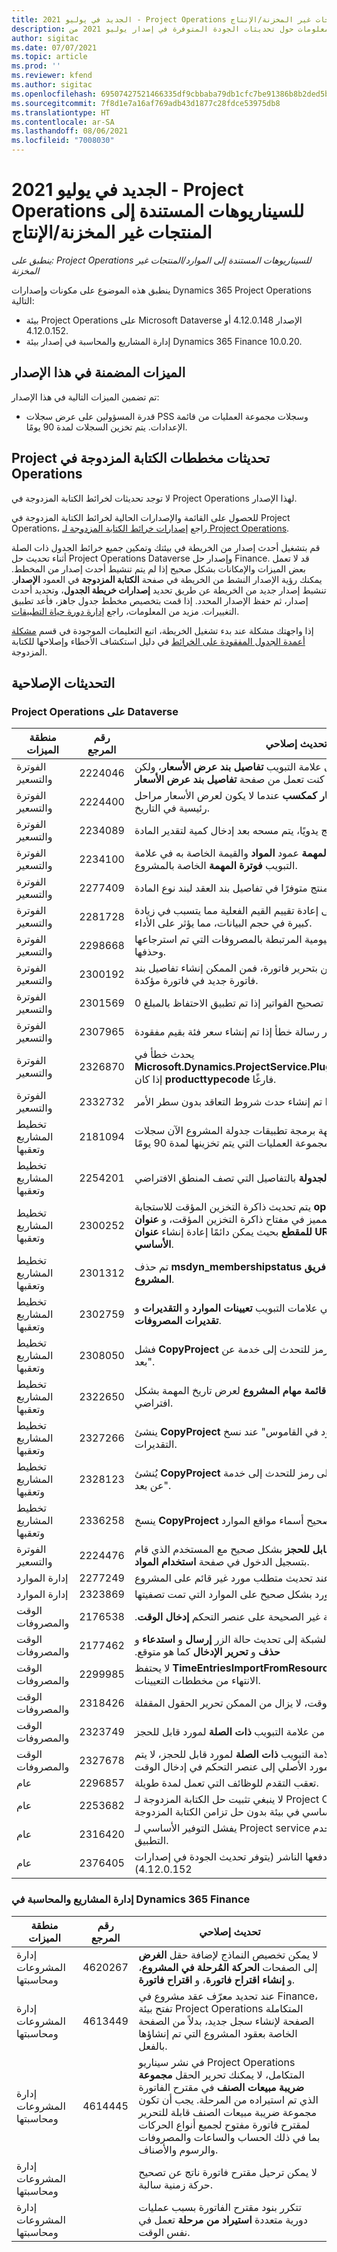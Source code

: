 ```yaml
---
title: الجديد في يوليو 2021 - Project Operations للسيناريوهات المستندة إلى المنتجات غير المخزنة/الإنتاج
description: يوفر هذا الموضوع معلومات حول تحديثات الجودة المتوفرة في إصدار يوليو 2021 من Project Operations للسيناريوهات المستندة إلى المنتجات غير المخزنة/الموارد.
author: sigitac
ms.date: 07/07/2021
ms.topic: article
ms.prod: ''
ms.reviewer: kfend
ms.author: sigitac
ms.openlocfilehash: 69507427521466335df9cbbaba79db1cfc7be91386b8b2ded5b1c384555946ee
ms.sourcegitcommit: 7f8d1e7a16af769adb43d1877c28fdce53975db8
ms.translationtype: HT
ms.contentlocale: ar-SA
ms.lasthandoff: 08/06/2021
ms.locfileid: "7008030"
---
```

# <a name="whats-new-july-2021---project-operations-for-resourcenon-stocked-based-scenarios"></a>الجديد في يوليو 2021 - Project Operations للسيناريوهات المستندة إلى المنتجات غير المخزنة/الإنتاج

*ينطبق على: Project Operations للسيناريوهات المستندة إلى الموارد/المنتجات غير المخزنة‬*

ينطبق هذه الموضوع على مكونات وإصدارات Dynamics 365 Project Operations التالية:

   - بيئة Project Operations على Microsoft Dataverse الإصدار 4.12.0.148 أو 4.12.0.152.
   - إدارة المشاريع والمحاسبة في إصدار بيئة Dynamics 365 Finance  10.0.20.

## <a name="features-included-in-this-release"></a>الميزات المضمنة في هذا الإصدار

تم تضمين الميزات التالية في هذا الإصدار:

- قدرة المسؤولين على عرض سجلات PSS وسجلات مجموعة العمليات من قائمة الإعدادات. يتم تخزين السجلات لمدة 90 يومًا.

## <a name="project-operations-dual-write-maps-updates"></a>تحديثات مخططات ‏‫الكتابة المزدوجة في Project Operations

لا توجد تحديثات لخرائط الكتابة المزدوجة في Project Operations لهذا الإصدار.

للحصول على القائمة والإصدارات الحالية لخرائط الكتابة المزدوجة في Project Operations، راجع [إصدارات خرائط الكتابة المزدوجة لـ Project Operations](../environment/resource-dual-write-maps.md).

قم بتشغيل أحدث إصدار من الخريطة في بيئتك وتمكين جميع خرائط الجدول ذات الصلة أثناء تحديث حل Project Operations Dataverse وإصدار حل Finance. قد لا تعمل بعض الميزات والإمكانات بشكل صحيح إذا لم يتم تنشيط أحدث إصدار من المخطط. يمكنك رؤية الإصدار النشط من الخريطة في صفحة **الكتابة المزدوجة** في العمود **الإصدار**. تنشيط إصدار جديد من الخريطة عن طريق تحديد **إصدارات خريطة الجدول**، وتحديد أحدث إصدار، ثم حفظ الإصدار المحدد. إذا قمت بتخصيص مخطط جدول جاهز، فأعد تطبيق التغييرات. مزيد من المعلومات، راجع [إدارة دورة حياة التطبيقات](/dynamics365/fin-ops-core/dev-itpro/data-entities/dual-write/app-lifecycle-management).

إذا واجهتك مشكلة عند بدء تشغيل الخريطة، اتبع التعليمات الموجودة في قسم [مشكلة أعمدة الجدول المفقودة على الخرائط](/dynamics365/fin-ops-core/dev-itpro/data-entities/dual-write/dual-write-troubleshooting-finops-upgrades#missing-table-columns-issue-on-maps) في دليل استكشاف الأخطاء وإصلاحها للكتابة المزدوجة.

## <a name="quality-updates"></a>التحديثات الإصلاحية

### <a name="project-operations-on-dataverse"></a>Project Operations على Dataverse

| **منطقة الميزات**              | **رقم المرجع** | **تحديث إصلاحي**                                                                                                                                                                                             |
|-------------------------------|----------------------|----------------------------------------------------------------------------------------------------------------------------------------------------------------------------------------------------------------|
| الفوترة والتسعير           | 2224046              | يمكن تحرير حقل **فئة الحركة** في علامة التبويب **تفاصيل بند عرض الأسعار**، ولكن يتم إغلاقه إذا كنت تعمل من صفحة **تفاصيل بند عرض الأسعار**.                                                                     |
| الفوترة والتسعير           | 2224400              | يفشل إجراء **إغلاق عرض الأسعار كمكسب** عندما لا يكون لعرض الأسعار مراحل رئيسية في التاريخ.                                                                                                                                    |
| الفوترة والتسعير           | 2234089              | عندما تقوم بإدخال وصف منتج يدويًا، يتم مسحه بعد إدخال كمية لتقدير المادة.                                                                                                                         |
| الفوترة والتسعير           | 2234100              | لا تتضمن شبكة **إعداد فوترة المهمة** عمود **المواد** والقيمة الخاصة به في علامة التبويب **فوترة المهمة** الخاصة بالمشروع.                                                                                                       |
| الفوترة والتسعير           | 2277409              | لا يكون معرف المنتج متوفرًا في تفاصيل بند العقد لبند نوع المادة.                                                                                                                                        |
| الفوترة والتسعير           | 2281728              | يؤدي إنشاء بند العقد دون داع إلى إعادة تقييم القيم الفعلية مما يتسبب في زيادة كبيرة في حجم البيانات، مما يؤثر على الأداء.                                                                                |
| الفوترة والتسعير           | 2298668              | لا تتم إزالة سطور دفتر اليومية المرتبطة بالمصروفات التي تم استرجاعها وحذفها.                                                                                                                                     |
| الفوترة والتسعير           | 2300192              | عندما يقوم عدة مستخدمين بتحرير فاتورة، فمن الممكن إنشاء تفاصيل بند فاتورة جديد في فاتورة مؤكدة.                                                                                   |
| الفوترة والتسعير           | 2301569              | لا يمكن تصحيح الفواتير إذا تم تطبيق الاحتفاظ بالمبلغ 0\$.                                                                                                                                        |
| الفوترة والتسعير           | 2307965              | تظهر رسالة خطأ إذا تم إنشاء سعر فئة بقيم مفقودة.                                                                                                                           |
| الفوترة والتسعير           | 2326870              | يحدث خطأ في **Microsoft.Dynamics.ProjectService.Plugins.PostInvoiceLineDelete** إذا كان **producttypecode** فارغًا.                                                                            |
| الفوترة والتسعير           | 2332732              | تحدث رسالة خطأ إذا تم إنشاء حدث شروط التعاقد بدون سطر الأمر.                                                                                                                |
| تخطيط المشاريع وتعقبها | 2181094              | تدعم واجهة برمجة تطبيقات جدولة المشروع الآن سجلات PSS وسجلات مجموعة العمليات التي يتم تخزينها لمدة 90 يومًا.                                                                                                                  |
| تخطيط المشاريع وتعقبها | 2254201              | يتم تحديث تسمية **وضع الجدولة** بالتفاصيل التي تصف المنطق الافتراضي.                                                                                                                                      |
| تخطيط المشاريع وتعقبها | 2300252              | يتم تحديث ذاكرة التخزين المؤقت للاستجابة **openProject** وتتضمن مالك الرمز المميز في مفتاح ذاكرة التخزين المؤقت، و **عنوان Url الأساسي**، و **عنوان URL للمقطع** بحيث يمكن دائمًا إعادة إنشاء **عنوان URL للطلب** إذا تغير **عنوان Url الأساسي**. |
| تخطيط المشاريع وتعقبها | 2301312              | تم حذف **msdyn_membershipstatus** من طريقة العرض **عضو فريق المشروع**.                                                                                                                                        |
| تخطيط المشاريع وتعقبها | 2302759              | يتم جلب المنتجات بدون داعٍ في علامات التبويب **‏‫تعيينات الموارد‬** و **التقديرات** و **تقديرات المصروفات**.                                                                                                        |
| تخطيط المشاريع وتعقبها | 2308050              | فشل **CopyProject** مع الخطأ، "فشل الحصول على رمز للتحدث إلى خدمة عن بعد".                                                                                                                           |
| تخطيط المشاريع وتعقبها | 2322650              | تم تحديث طريقة عرض **قائمة مهام المشروع** لعرض تاريخ المهمة بشكل افتراضي.                                                                                                            |
| تخطيط المشاريع وتعقبها | 2327266              | ينشئ **CopyProject** الخطأ، "المفتاح غير موجود في القاموس" عند نسخ التقديرات.                                                                                                      |
| تخطيط المشاريع وتعقبها | 2328123              | يُنشئ **CopyProject** الخطأ، "فشل في الحصول على رمز للتحدث إلى خدمة عن بعد".                                                                                                                          |
| تخطيط المشاريع وتعقبها | 2336258              | ينسخ **CopyProject** بشكل غير صحيح أسماء مواقع الموارد.                                                                                                                                                 |
| الفوترة والتسعير           | 2224476              | لا يتطابق حقل **المورد القابل للحجز** بشكل صحيح مع المستخدم الذي قام بتسجيل الدخول في صفحة **استخدام المواد**.                                                                                                            |
| إدارة الموارد           | 2277249              | يحدث خطأ عند تحديث متطلب مورد غير قائم على المشروع.                                                                                                            |
| إدارة الموارد           | 2323869              | لا يتعرف استخدام المورد بشكل صحيح على الموارد التي تمت تصفيتها.                                                                                                                                             |
| الوقت والمصروفات              | 2176538              | يتم تطبيق عوامل التصفية غير الصحيحة على عنصر التحكم **‏‫إدخال الوقت**.                                                                                                                                                   |
| الوقت والمصروفات              | 2177462              | لا يؤدي حذف إدخال الوقت في الشبكة إلى تحديث حالة الزر **إرسال** و **‏‫استدعاء** و **حذف** و **تحرير الإدخال** كما هو متوقع.                                                                                        |
| الوقت والمصروفات              | 2299985              | لا يحتفظ **TimeEntriesImportFromResourceAssignment** بوقت البدء/الانتهاء من مخططات التعيينات‬.                                                                                                  |
| الوقت والمصروفات              | 2318426              | بعد إرسال إدخال الوقت، لا يزال من الممكن تحرير الحقول المقفلة.                                                                                                                                   |
| الوقت والمصروفات              | 2323749              | يحدث خطأ عند إنشاء مصاريف من علامة التبويب **ذات الصلة** لمورد قابل للحجز.                                                                                                      |
| الوقت والمصروفات              | 2327678              | عند إنشاء إدخال وقت من علامة التبويب **ذات الصلة** لمورد قابل للحجز، لا يتم تمرير المورد الأصلي إلى عنصر التحكم في إدخال الوقت.                                                                            |
| عام                        | 2296857              | تعقب التقدم للوظائف التي تعمل لمدة طويلة.                                                                                                                                                                        |
| عام                        | 2253682              | لا ينبغي تثبيت حل الكتابة المزدوجة لـ Project Operations عندما يتم تثبيت حل الكتابة المزدوجة الأساسي‬ في بيئة بدون حل تزامن الكتابة المزدوجة.                                                |
| عام                        | 2316420              | يفشل التوفير الأساسي لـ Project service في حالة تغيير وحدة عمل مستخدم التطبيق.                                                                                                                     |
| عام                        | 2376405              | مشكلة التحديثات الثابتة التي يدفعها الناشر (يتوفر تحديث الجودة في إصدارات 4.12.0.152)                                                                                                                     |
### <a name="project-management-and-accounting-on-dynamics-365-finance"></a>إدارة المشاريع والمحاسبة في Dynamics 365 Finance

| منطقة الميزات                      | رقم المرجع | تحديث إصلاحي                                                                                                                                                                                                                                                                                                                |
|-----------------------------------|------------------|-------------------------------------------------------------------------------------------------------------------------------------------------------------------------------------------------------------------------------------------------------------------------------------------------------------------------------|
| إدارة المشروعات ومحاسبتها | 4620267          | لا يمكن تخصيص النماذج لإضافة حقل **الغرض** إلى الصفحات **‬‏‫الحركة المُرحلة في المشروع‬‏‫**، و **إنشاء اقتراح فاتورة**‬‏‫، و **‬‏اقتراح فاتورة‬‏**.                                                                                                                                                                                         |
| إدارة المشروعات ومحاسبتها | 4613449          | عند تحديد معرّف عقد مشروع في Finance، تفتح بيئة Project Operations المتكاملة الصفحة لإنشاء سجل جديد، بدلاً من الصفحة الخاصة بعقود المشروع التي تم إنشاؤها بالفعل.                                                                                                                                           |
| إدارة المشروعات ومحاسبتها | 4614445          | في نشر سيناريو Project Operations المتكامل، لا يمكنك تحرير الحقل **مجموعة ضريبة مبيعات الصنف** في مقترح الفاتورة الذي تم استيراده من المرحلة. يجب أن تكون مجموعة ضريبة مبيعات الصنف قابلة للتحرير لمقترح فاتورة مفتوح لجميع أنواع الحركات بما في ذلك الحساب والساعات والمصروفات والرسوم والأصناف. |
| إدارة المشروعات ومحاسبتها |                  | لا يمكن ترحيل مقترح فاتورة ناتج عن تصحيح حركة زمنية سالبة.                                                                                                                                                                                                                                              |
| إدارة المشروعات ومحاسبتها |                  | تتكرر بنود مقترح الفاتورة بسبب عمليات دورية متعددة **استيراد من مرحلة** تعمل في نفس الوقت.                                                                                                                                                                                                                |

